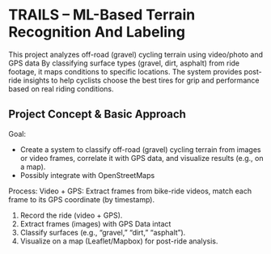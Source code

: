 # TRAILS – ML-Based Terrain Recognition And Labeling 
This project analyzes off-road (gravel) cycling terrain using video/photo and GPS data  By classifying surface types (gravel, dirt, asphalt) from ride footage, it maps conditions to specific locations. The system provides post-ride insights to help cyclists choose the best tires for grip and performance based on real riding conditions.

## Project Concept & Basic Approach

Goal:
- Create a system to classify off-road (gravel) cycling terrain from images or video frames, correlate it with GPS data, and visualize results (e.g., on a map).
- Possibly integrate with OpenStreetMaps

Process:
Video + GPS: Extract frames from bike-ride videos, match each frame to its GPS coordinate (by timestamp).

1. Record the ride (video + GPS).
2. Extract frames (images) with GPS Data intact
3. Classify surfaces (e.g., “gravel,” “dirt,” “asphalt”).
4. Visualize on a map (Leaflet/Mapbox) for post-ride analysis.
